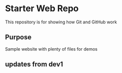 # Starter Web Repo

This repository is for showing how Git and GitHub work

## Purpose

Sample website with plenty of files for demos
## updates from dev1

